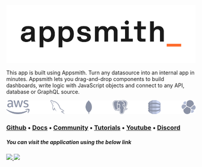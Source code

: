 ![](https://raw.githubusercontent.com/appsmithorg/appsmith/release/static/appsmith_logo_primary.png)

This app is built using Appsmith. Turn any datasource into an internal app in minutes. Appsmith lets you drag-and-drop components to build dashboards, write logic with JavaScript objects and connect to any API, database or GraphQL source.

![](https://raw.githubusercontent.com/appsmithorg/appsmith/release/static/images/integrations.png)

### [Github](https://github.com/appsmithorg/appsmith) • [Docs](https://docs.appsmith.com/?utm_source=github&utm_medium=social&utm_content=appsmith_docs&utm_campaign=null&utm_term=appsmith_docs) • [Community](https://community.appsmith.com/) • [Tutorials](https://github.com/appsmithorg/appsmith/tree/update/readme#tutorials) • [Youtube](https://www.youtube.com/appsmith) • [Discord](https://discord.gg/rBTTVJp)

##### You can visit the application using the below link

###### [![](https://assets.appsmith.com/git-sync/Buttons.svg) ](https://desafio-leds-luizrojas.appsmith.com/applications/686eec1a4c97004f2122aea3/pages/686eec1a4c97004f2122aea6) [![](https://assets.appsmith.com/git-sync/Buttons2.svg)](https://desafio-leds-luizrojas.appsmith.com/applications/686eec1a4c97004f2122aea3/pages/686eec1a4c97004f2122aea6/edit)
